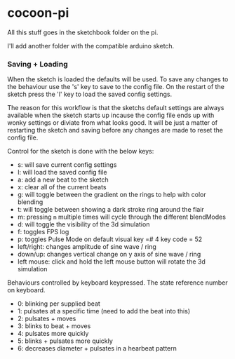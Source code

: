 # cocoon-pi

All this stuff goes in the sketchbook folder on the pi. 

I'll add another folder with the compatible arduino sketch.

### Saving + Loading
When the sketch is loaded the defaults will be used. To save any changes to the behaviour use the 's' key to save to the config file. On the restart of the sketch press the 'l' key to load the saved config settings.

The reason for this workflow is that the sketchs default settings are always available when the sketch starts up incause the config file ends up with wonky settings or diviate from what looks good. It will be just a matter of restarting the sketch and saving before any changes are made to reset the config file.


Control for the sketch is done with the below keys:
* s: will save current config settings
* l: will load the saved config file
* a: add a new beat to the sketch
* x: clear all of the current beats
* g: will toggle between the gradient on the rings to help with color blending
* t: will toggle between showing a dark stroke ring around the flair
* m: pressing `m` multiple times will cycle through the different blendModes
* d: will toggle the visibility of the 3d simulation
* f: toggles FPS log
* p: toggles Pulse Mode on default visual key =# 4 key code = 52
* left/right: changes amplitude of sine wave / ring
* down/up: changes vertical change on y axis of sine wave / ring
* left mouse: click and hold the left mouse button will rotate the 3d simulation 


Behaviours controlled by keyboard keypressed. The state reference number on keyboard. 

* 0: blinking per supplied beat
* 1: pulsates at a specific time (need to add the beat into this)
* 2: pulsates + moves
* 3: blinks to beat + moves
* 4: pulsates more quickly
* 5: blinks + pulsates more quickly
* 6: decreases diameter + pulsates in a hearbeat pattern

